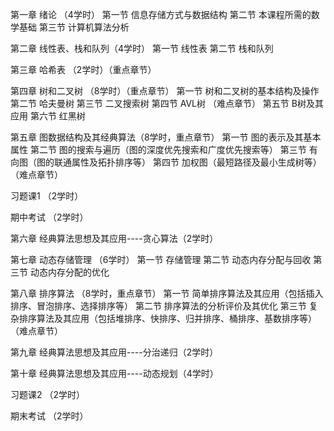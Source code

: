 第一章 绪论 （4学时）
第一节 信息存储方式与数据结构
第二节 本课程所需的数学基础
第三节 计算机算法分析

第二章 线性表、栈和队列（4学时）
第一节 线性表
第二节 栈和队列
  
第三章 哈希表 （2学时）（重点章节）

第四章 树和二叉树 （8学时）（重点章节）
第一节 树和二叉树的基本结构及操作
第二节 哈夫曼树
第三节 二叉搜索树
第四节 AVL树 （难点章节）
第五节 B树及其应用
第六节 红黑树

第五章 图数据结构及其经典算法（8学时，重点章节）
第一节 图的表示及其基本属性
第二节 图的搜索与遍历（图的深度优先搜索和广度优先搜索等）
第三节 有向图（图的联通属性及拓扑排序等）
第四节 加权图（最短路径及最小生成树等）（难点章节）

习题课1 （2学时）

期中考试 （2学时）

第六章 经典算法思想及其应用----贪心算法（2学时）

第七章 动态存储管理 （6学时）
第一节 存储管理
第二节 动态内存分配与回收
第三节 动态内存分配的优化

第八章 排序算法 （8学时，重点章节）
第一节 简单排序算法及其应用（包括插入排序、冒泡排序、选择排序等）
第二节 排序算法的分析评价及其优化
第三节 复杂排序算法及其应用（包括堆排序、快排序、归并排序、桶排序、基数排序等）（难点章节）

第九章 经典算法思想及其应用----分治递归（2学时）

第十章 经典算法思想及其应用----动态规划（4学时）

习题课2 （2学时）

期末考试 （2学时）
